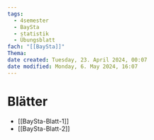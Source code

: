 ```yaml
---
tags:
  - 4semester
  - BaySta
  - statistik
  - Übungsblatt
fach: "[[BaySta]]"
Thema:
date created: Tuesday, 23. April 2024, 00:07
date modified: Monday, 6. May 2024, 16:07
---
```


# Blätter

- [[BaySta-Blatt-1]]
- [[BaySta-Blatt-2]]